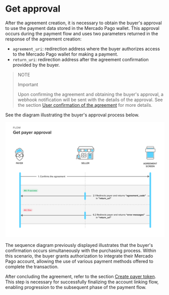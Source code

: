 # Get approval 

After the agreement creation, it is necessary to obtain the buyer's approval to use the payment data stored in the Mercado Pago wallet. This approval occurs during the payment flow and uses two parameters returned in the response of the agreement creation:

* `agreement_uri`: redirection address where the buyer authorizes access to the Mercado Pago wallet for making a payment.
* `return_uri`: redirection address after the agreement confirmation provided by the buyer.

> NOTE
>
> Important
>
> Upon confirming the agreement and obtaining the buyer's approval, a webhook notification will be sent with the details of the approval. See the section [User confirmation of the agreement](/developers/en/docs/wallet-connect/additional-content/your-integrations/notifications/webhooks) for more details.

See the diagram illustrating the buyer's approval process below.

![Get approval](/images/wallet-connect/get-payer-approval.en.png)

The sequence diagram previously displayed illustrates that the buyer's confirmation occurs simultaneously with the purchasing process. Within this scenario, the buyer grants authorization to integrate their Mercado Pago account, allowing the use of various payment methods offered to complete the transaction.

After concluding the agreement, refer to the section [Create payer token](/developers/en/docs/wallet-connect/account-linking-flow/create-payer-token). This step is necessary for successfully finalizing the account linking flow, enabling progression to the subsequent phase of the payment flow.